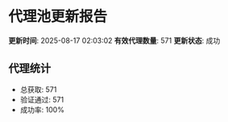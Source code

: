 # 代理池更新报告

**更新时间**: 2025-08-17 02:03:02
**有效代理数量**: 571
**更新状态**:  成功

## 代理统计
- 总获取: 571
- 验证通过: 571
- 成功率: 100%
